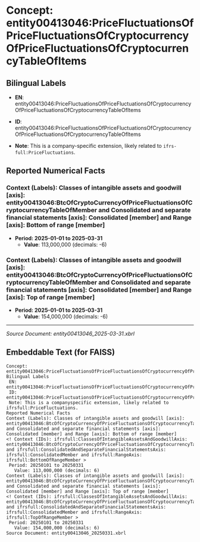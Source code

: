 # Concept: entity00413046:PriceFluctuationsOfPriceFluctuationsOfCryptocurrencyOfPriceFluctuationsOfCryptocurrencyTableOfItems

## Bilingual Labels
- **EN**: entity00413046:PriceFluctuationsOfPriceFluctuationsOfCryptocurrencyOfPriceFluctuationsOfCryptocurrencyTableOfItems

- **ID**: entity00413046:PriceFluctuationsOfPriceFluctuationsOfCryptocurrencyOfPriceFluctuationsOfCryptocurrencyTableOfItems
- **Note**: This is a company-specific extension, likely related to `ifrs-full:PriceFluctuations`.

## Reported Numerical Facts

### **Context (Labels): Classes of intangible assets and goodwill [axis]: entity00413046:BtcOfCryptoCurrencyOfPriceFluctuationsOfCryptocurrencyTableOfMember and Consolidated and separate financial statements [axis]: Consolidated [member] and Range [axis]: Bottom of range [member]**
<!-- Context (IDs): ifrs-full:ClassesOfIntangibleAssetsAndGoodwillAxis: entity00413046:BtcOfCryptoCurrencyOfPriceFluctuationsOfCryptocurrencyTableOfMember and ifrs-full:ConsolidatedAndSeparateFinancialStatementsAxis: ifrs-full:ConsolidatedMember and ifrs-full:RangeAxis: ifrs-full:BottomOfRangeMember -->
- **Period: 2025-01-01 to 2025-03-31**
  - **Value**: 113,000,000 (decimals: -6)

### **Context (Labels): Classes of intangible assets and goodwill [axis]: entity00413046:BtcOfCryptoCurrencyOfPriceFluctuationsOfCryptocurrencyTableOfMember and Consolidated and separate financial statements [axis]: Consolidated [member] and Range [axis]: Top of range [member]**
<!-- Context (IDs): ifrs-full:ClassesOfIntangibleAssetsAndGoodwillAxis: entity00413046:BtcOfCryptoCurrencyOfPriceFluctuationsOfCryptocurrencyTableOfMember and ifrs-full:ConsolidatedAndSeparateFinancialStatementsAxis: ifrs-full:ConsolidatedMember and ifrs-full:RangeAxis: ifrs-full:TopOfRangeMember -->
- **Period: 2025-01-01 to 2025-03-31**
  - **Value**: 154,000,000 (decimals: -6)

---
*Source Document: entity00413046_2025-03-31.xbrl*
## Embeddable Text (for FAISS)
```text
Concept: entity00413046:PriceFluctuationsOfPriceFluctuationsOfCryptocurrencyOfPriceFluctuationsOfCryptocurrencyTableOfItems
Bilingual Labels
 EN: entity00413046:PriceFluctuationsOfPriceFluctuationsOfCryptocurrencyOfPriceFluctuationsOfCryptocurrencyTableOfItems
 ID: entity00413046:PriceFluctuationsOfPriceFluctuationsOfCryptocurrencyOfPriceFluctuationsOfCryptocurrencyTableOfItems
 Note: This is a companyspecific extension, likely related to ifrsfull:PriceFluctuations.
Reported Numerical Facts
Context (Labels): Classes of intangible assets and goodwill [axis]: entity00413046:BtcOfCryptoCurrencyOfPriceFluctuationsOfCryptocurrencyTableOfMember and Consolidated and separate financial statements [axis]: Consolidated [member] and Range [axis]: Bottom of range [member]
<! Context (IDs): ifrsfull:ClassesOfIntangibleAssetsAndGoodwillAxis: entity00413046:BtcOfCryptoCurrencyOfPriceFluctuationsOfCryptocurrencyTableOfMember and ifrsfull:ConsolidatedAndSeparateFinancialStatementsAxis: ifrsfull:ConsolidatedMember and ifrsfull:RangeAxis: ifrsfull:BottomOfRangeMember >
 Period: 20250101 to 20250331
   Value: 113,000,000 (decimals: 6)
Context (Labels): Classes of intangible assets and goodwill [axis]: entity00413046:BtcOfCryptoCurrencyOfPriceFluctuationsOfCryptocurrencyTableOfMember and Consolidated and separate financial statements [axis]: Consolidated [member] and Range [axis]: Top of range [member]
<! Context (IDs): ifrsfull:ClassesOfIntangibleAssetsAndGoodwillAxis: entity00413046:BtcOfCryptoCurrencyOfPriceFluctuationsOfCryptocurrencyTableOfMember and ifrsfull:ConsolidatedAndSeparateFinancialStatementsAxis: ifrsfull:ConsolidatedMember and ifrsfull:RangeAxis: ifrsfull:TopOfRangeMember >
 Period: 20250101 to 20250331
   Value: 154,000,000 (decimals: 6)
Source Document: entity00413046_20250331.xbrl
```